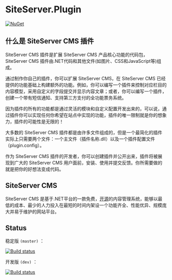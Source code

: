 ﻿# SiteServer.Plugin

[![NuGet](https://img.shields.io/nuget/v/SiteServer.Plugin.svg)](https://www.nuget.org/packages/SiteServer.Plugin)

## 什么是 SiteServer CMS 插件

SiteServer CMS 插件是扩展 SiteServer CMS 产品核心功能的代码包，SiteServer CMS 插件由.NET代码和其他文件(如图片、CSS和JavaScript等)组成。

通过制作你自己的插件，你可以扩展 SiteServer CMS，在 SiteServer CMS 已经提供的功能基础上构建额外的功能。例如，你可以编写一个插件来控制对应栏目的内容模型，采用自定义的字段提交并显示内容文章；或者，你可以编写一个插件，创建一个带有短信通知、支持第三方支付的全功能票务系统。

因为插件的所有的功能都是通过灵活的模块和自定义配置开发出来的，可以说，通过插件你可以实现任何你希望在站点中实现的功能，插件的唯一限制就是你的想象力，插件的可能性是无限的！

大多数的 SiteServer CMS 插件都是由许多文件组成的，但是一个最简化的插件实际上只需要两个文件：一个主文件（插件名称.dll）以及一个插件配置文件（plugin.config）。

作为 SiteServer CMS 插件的开发者，你可以创建插件并公开出来，插件将被展现到广大的 SiteServer CMS 用户面前，安装、使用并提交反馈。你所需要做的就是把你的好想法变成代码。

## SiteServer CMS

SiteServer CMS 是基于.NET平台的一款免费，[开源](https://github.com/siteserver/cms)的内容管理系统，能够以最低的成本、最少的人力投入在最短的时间内架设一个功能齐全、性能优异、规模庞大并易于维护的网站平台。

## Status

稳定版 `(master)` ：

[![Build status](https://ci.appveyor.com/api/projects/status/plx37i94y9gsqkru/branch/master?svg=true)](https://ci.appveyor.com/project/starlying/cms/branch/master)


开发版 `(dev)` ：

[![Build status](https://ci.appveyor.com/api/projects/status/plx37i94y9gsqkru/branch/dev?svg=true)](https://ci.appveyor.com/project/starlying/cms/branch/dev)